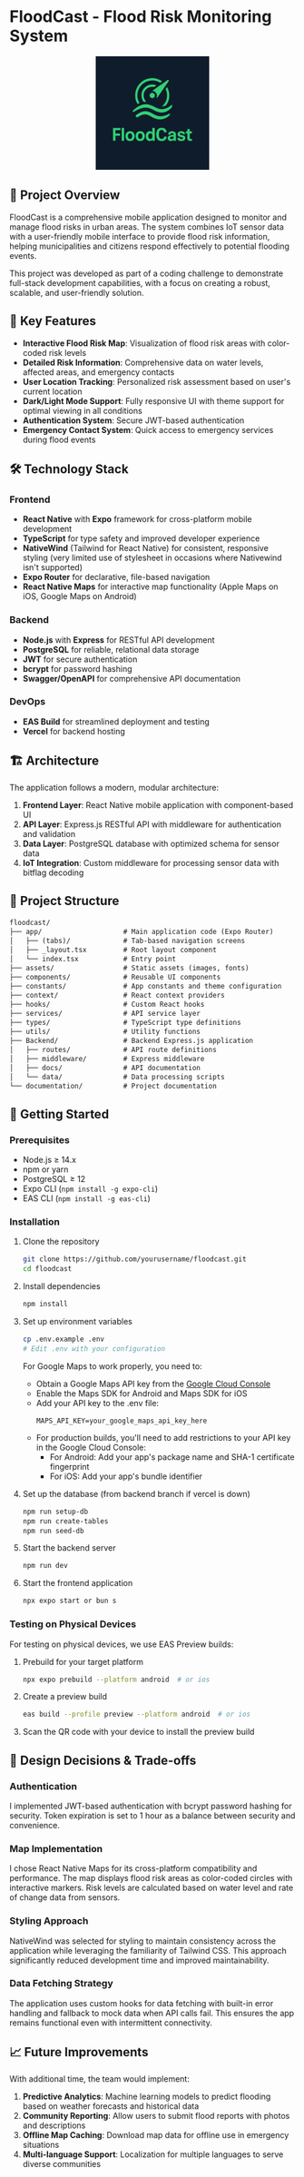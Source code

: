 # FloodCast - Flood Risk Monitoring System

<div align="center">
  <img src="./assets/images/floodcast-logo.png" alt="FloodCast Logo" width="200" />
</div>

## 📱 Project Overview

FloodCast is a comprehensive mobile application designed to monitor and manage flood risks in urban areas. The system combines IoT sensor data with a user-friendly mobile interface to provide flood risk information, helping municipalities and citizens respond effectively to potential flooding events.

This project was developed as part of a coding challenge to demonstrate full-stack development capabilities, with a focus on creating a robust, scalable, and user-friendly solution.

## 🌟 Key Features

- **Interactive Flood Risk Map**: Visualization of flood risk areas with color-coded risk levels
- **Detailed Risk Information**: Comprehensive data on water levels, affected areas, and emergency contacts
- **User Location Tracking**: Personalized risk assessment based on user's current location
- **Dark/Light Mode Support**: Fully responsive UI with theme support for optimal viewing in all conditions
- **Authentication System**: Secure JWT-based authentication
- **Emergency Contact System**: Quick access to emergency services during flood events

## 🛠️ Technology Stack

### Frontend
- **React Native** with **Expo** framework for cross-platform mobile development
- **TypeScript** for type safety and improved developer experience
- **NativeWind** (Tailwind for React Native) for consistent, responsive styling (very limited use of stylesheet in occasions where Nativewind isn't supported)
- **Expo Router** for declarative, file-based navigation
- **React Native Maps** for interactive map functionality (Apple Maps on iOS, Google Maps on Android)

### Backend
- **Node.js** with **Express** for RESTful API development
- **PostgreSQL** for reliable, relational data storage
- **JWT** for secure authentication
- **bcrypt** for password hashing
- **Swagger/OpenAPI** for comprehensive API documentation

### DevOps
- **EAS Build** for streamlined deployment and testing
- **Vercel** for backend hosting

## 🏗️ Architecture

The application follows a modern, modular architecture:

1. **Frontend Layer**: React Native mobile application with component-based UI
2. **API Layer**: Express.js RESTful API with middleware for authentication and validation
3. **Data Layer**: PostgreSQL database with optimized schema for sensor data
4. **IoT Integration**: Custom middleware for processing sensor data with bitflag decoding

## 📂 Project Structure

```
floodcast/
├── app/                    # Main application code (Expo Router)
│   ├── (tabs)/             # Tab-based navigation screens
│   ├── _layout.tsx         # Root layout component
│   └── index.tsx           # Entry point
├── assets/                 # Static assets (images, fonts)
├── components/             # Reusable UI components
├── constants/              # App constants and theme configuration
├── context/                # React context providers
├── hooks/                  # Custom React hooks
├── services/               # API service layer
├── types/                  # TypeScript type definitions
├── utils/                  # Utility functions
├── Backend/                # Backend Express.js application
│   ├── routes/             # API route definitions
│   ├── middleware/         # Express middleware
│   ├── docs/               # API documentation
│   └── data/               # Data processing scripts
└── documentation/          # Project documentation
```

## 🚀 Getting Started

### Prerequisites
- Node.js ≥ 14.x
- npm or yarn
- PostgreSQL ≥ 12
- Expo CLI (`npm install -g expo-cli`)
- EAS CLI (`npm install -g eas-cli`)

### Installation

1. Clone the repository
   ```bash
   git clone https://github.com/yourusername/floodcast.git
   cd floodcast
   ```

2. Install dependencies
   ```bash
   npm install
   ```

3. Set up environment variables
   ```bash
   cp .env.example .env
   # Edit .env with your configuration
   ```

   For Google Maps to work properly, you need to:
   - Obtain a Google Maps API key from the [Google Cloud Console](https://console.cloud.google.com/)
   - Enable the Maps SDK for Android and Maps SDK for iOS
   - Add your API key to the .env file:
     ```
     MAPS_API_KEY=your_google_maps_api_key_here
     ```
   - For production builds, you'll need to add restrictions to your API key in the Google Cloud Console:
     - For Android: Add your app's package name and SHA-1 certificate fingerprint
     - For iOS: Add your app's bundle identifier

4. Set up the database (from backend branch if vercel is down)
   ```bash
   npm run setup-db
   npm run create-tables
   npm run seed-db
   ```

5. Start the backend server
   ```bash
   npm run dev
   ```

6. Start the frontend application
   ```bash
   npx expo start or bun s
   ```

### Testing on Physical Devices

For testing on physical devices, we use EAS Preview builds:

1. Prebuild for your target platform
   ```bash
   npx expo prebuild --platform android  # or ios
   ```

2. Create a preview build
   ```bash
   eas build --profile preview --platform android  # or ios
   ```

3. Scan the QR code with your device to install the preview build

## 🧪 Design Decisions & Trade-offs

### Authentication
I implemented JWT-based authentication with bcrypt password hashing for security. Token expiration is set to 1 hour as a balance between security and convenience.

### Map Implementation
I chose React Native Maps for its cross-platform compatibility and performance. The map displays flood risk areas as color-coded circles with interactive markers. Risk levels are calculated based on water level and rate of change data from sensors.

### Styling Approach
NativeWind was selected for styling to maintain consistency across the application while leveraging the familiarity of Tailwind CSS. This approach significantly reduced development time and improved maintainability.

### Data Fetching Strategy
The application uses custom hooks for data fetching with built-in error handling and fallback to mock data when API calls fail. This ensures the app remains functional even with intermittent connectivity.





## 📈 Future Improvements

With additional time, the team would implement:

1. **Predictive Analytics**: Machine learning models to predict flooding based on weather forecasts and historical data
2. **Community Reporting**: Allow users to submit flood reports with photos and descriptions
3. **Offline Map Caching**: Download map data for offline use in emergency situations
4. **Multi-language Support**: Localization for multiple languages to serve diverse communities



